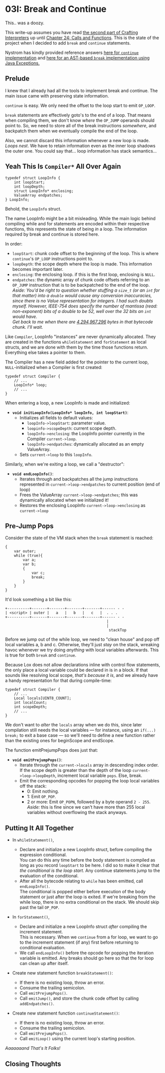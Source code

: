 # 03I: Break and Continue

This.. was a doozy.

This write-up assumes you have read [the second part of Crafting Interpreters](https://craftinginterpreters.com/a-bytecode-virtual-machine.html) up until [Chapter 24: Calls and Functions](https://craftinginterpreters.com/calls-and-functions.html#call-frames). This is the state of the project when I decided to add `break` and `continue` statements.

Nystrom has kindly provided reference answers [here for `continue` implementation](https://github.com/munificent/craftinginterpreters/blob/master/note/answers/chapter23_jumping/2.md) and [here for an AST-based `break` implementation using Java Exceptions.](https://github.com/munificent/craftinginterpreters/blob/master/note/answers/chapter09_control.md)

## Prelude

I knew that I already had all the tools to implement break and continue. The main issue came with preserving state information.

`continue` is easy. We only need the offset to the loop start to emit `OP_LOOP`.

`break` statements are effectively goto's to the end of a loop. That means when compiling them, we don't know *where* the `OP_JUMP` operands should point to. So, we need to store all of the break instructions *somewhere*, and backpatch them when we eventually compile the end of the loop.

Also, we cannot discard this information whenever a new loop is made. *Loops nest*. We have to retain information even as the inner loop shadows the outer one. You could say that... loop information has stack semantics...

## Yeah This Is `Compiler*` All Over Again

```
typedef struct LoopInfo {
    int loopStart;
    int loopDepth;
    struct LoopInfo* enclosing;
    ValueArray endpatches;
} LoopInfo;
```

Behold, the `LoopInfo` struct.

The name LoopInfo might be a bit misleading. While the main logic behind compiling while and for statements are encoded within their respective functions, this represents the state of being *in* a loop. The information required by break and continue is stored here.

In order:
- `loopStart`: chunk code offset to the beginning of the loop. This is where `continue`'s `OP_LOOP` instructions point to.
- `loopDepth`: the scope depth where the loop is made. This information becomes important later.
- `enclosing`: the enclosing loop. if this is the first loop, enclosing is `NULL`.
- `endpatches`: the dynamic array of chunk code offsets referring to an `OP_JUMP` instruction that is to be backpatched to the end of the loop.  
  *Aside: You'd be right to question whether stuffing a `size_t` (or an `int` for that matter) into a `double` would cause any conversion inaccuracies, since there is no Value representation for integers. I had such doubts myself. However, IEEE-754 does specify the number of mantissa (read: non-exponent) bits of a double to be 52, well over the 32 bits an `int` would have.*  
  *Get back to me when there are [4,294,967,296](https://cplusplus.com/reference/cstdint/) bytes in that bytecode chunk. I'll wait.*

Like `Compiler`, LoopInfo "instances" are never dynamically allocated. They are created in the functions `whileStatement` and `forStatement` as local structs, and we are done with them by the time those functions return. Everything else takes a pointer to them.

The Compiler has a new field added for the pointer to the current loop, `NULL`-initialized when a Compiler is first created:

```
typedef struct Compiler {
    // ...
    LoopInfo* loop;
    // ...
}
```

When entering a loop, a new LoopInfo is made and initialized:

- **`void initLoopInfo(LoopInfo* loopInfo, int loopStart)`**:
  - Initializes all fields to default values:
    - `loopInfo->loopStart`: parameter value.
    - `loopinfo->scopeDepth`: current scope depth.
    - `loopInfo->enclosing`: the LoopInfo pointer currently in the Compiler `current->loop`.
    - `loopInfo->endpatches`: dynamically allocated as an empty ValueArray.
  - Sets `current->loop` to this `loopInfo`.

Similarly, when we're exiting a loop, we call a "destructor":

- **`void endLoopInfo()`**:
  - Iterates through and backpatches all the jump instructions represented in `current->loop->endpatches` to current position (end of loop)
  - Frees the ValueArray `current->loop->endpatches`; this was dynamically allocated when we initialized it!
  - Restores the enclosing LoopInfo `current->loop->enclosing` as `current->loop`

## Pre-Jump Pops

Consider the state of the VM stack when the `break` statement is reached:

```
{
    var outer;
    while (true){
        var a;
        var b;
        {
            var c;
            break;
        }
    }
}
```

It'd look something a bit like this:

```
+----------+-------+-------+-------+-------+------ - -
| <script> | outer |   a   |   b   |   c   |  . . .  
+----------+-------+-------+-------+-------+------ - -
                                              |
                                              |
                                               stackTop
```

Before we jump out of the while loop, we need to "clean house" and pop off local variables a, b and c. Otherwise, they'll just *stay* on the stack, wreaking havoc whenever we try doing *anything* with local variables afterwards. This is true for both `break` and `continue`.

Because Lox does not allow declarations inline with control flow statements, the only place a local variable could be declared in is in a block. If that sounds like resolving local scope, *that's because it is*, and we already have a handy representation for that during compile-time:

```
typedef struct Compiler {
    // ...
    Local locals[UINT8_COUNT];
    int localCount;
    int scopeDepth;
    // ...
}
```

We don't want to *alter* the `locals` array when we do this, since later compilation still needs the local variables — for instance, using an `if(...) break;` to exit a base case — so we'll need to define a new function rather than the existing ones for beginScope and endScope.

The function emitPrejumpPops does just that:

- **`void emitPrejumpPops()`**:
  - Iterate through the `current->locals` array in descending index order. If the scope depth is greater than the depth of the loop `current->loop->loopDepth`, increment local variable `pops`. Else, break.
  - Emit the corresponding opcodes for popping the loop local variables off the stack:
    - 0: Emit nothing.
    - 1: Emit `OP_POP`.
    - 2 or more: Emit `OP_POPN`, followed by a byte operand `2 - 255`.  
      *Aside:* this is fine since we can't have more than 255 local variables without overflowing the stack anyways.

## Putting It All Together

- In `whileStatement()`, 
  - Declare and initialize a new LoopInfo struct, before compiling the expression conditional.  
    You can do this any time before the body statement is compiled as long as you record `loopStart` to be here. I did so to make it clear that *the conditional is the loop start*. Any continue statements jump to the evaluation of the conditional.
  - After all the bytecode relating to `while` has been emitted, call `endLoopInfo()`.  
    The conditional is popped either before execution of the body statement or just after the loop is exited. If we're breaking from the while loop, there is no extra conditional on the stack. We should skip past the tail `OP_POP`.

- In `forStatement()`,
  - Declare and initialize a new LoopInfo struct *after* compiling the increment statement.  
    This is necessary. When we `continue` from a for loop, we want to go to the increment statement (if any) first before returning to conditional evaluation.
  - We call `endLoopInfo()` before the opcode for popping the iteration variable is emitted. Any breaks should go here so that the for loop can clean up after itself.

- Create new statement function `breakStatement()`:
  - If there is no existing loop, throw an error.
  - Consume the trailing semicolon.
  - Call `emitPrejumpPops()`.
  - Call `emitJump()`, and store the chunk code offset by calling `addEndpatches()`.

- Create new statement function `continueStatement()`:
  - If there is no existing loop, throw an error.
  - Consume the trailing semicolon.
  - Call `emitPrejumpPops()`.
  - Call `emitLoop()` using the current loop's starting position.

*Aaaaaaand That's It Folks!*

## Closing Thoughts